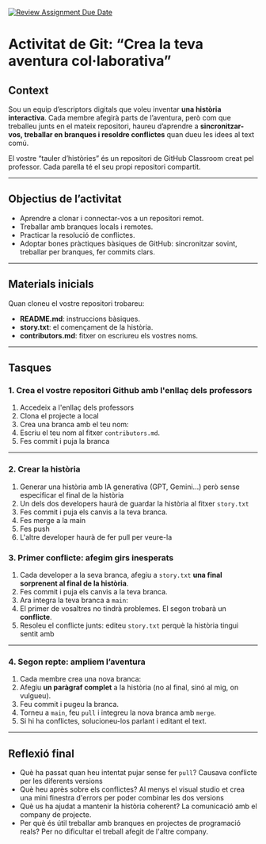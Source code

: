 [![Review Assignment Due Date](https://classroom.github.com/assets/deadline-readme-button-22041afd0340ce965d47ae6ef1cefeee28c7c493a6346c4f15d667ab976d596c.svg)](https://classroom.github.com/a/AmxkgJ8C)
# Activitat de Git: “Crea la teva aventura col·laborativa”

## Context
Sou un equip d’escriptors digitals que voleu inventar **una història interactiva**. Cada membre afegirà parts de l’aventura, però com que treballeu junts en el mateix repositori, haureu d’aprendre a **sincronitzar-vos, treballar en branques i resoldre conflictes** quan dueu les idees al text comú.  

El vostre “tauler d’històries” és un repositori de GitHub Classroom creat pel professor. Cada parella té el seu propi repositori compartit.  

---

## Objectius de l’activitat
- Aprendre a clonar i connectar-vos a un repositori remot.  
- Treballar amb branques locals i remotes.  
- Practicar la resolució de conflictes.  
- Adoptar bones pràctiques bàsiques de GitHub: sincronitzar sovint, treballar per branques, fer commits clars.  

---

## Materials inicials
Quan cloneu el vostre repositori trobareu:
- **README.md**: instruccions bàsiques.  
- **story.txt**: el començament de la història.  
- **contributors.md**: fitxer on escriureu els vostres noms.  

---

## Tasques

### 1. Crea el vostre repositori Github amb l'enllaç dels professors
1. Accedeix a l'enllaç dels professors
2. Clona el projecte a local
2. Crea una branca amb el teu nom:  
3. Escriu el teu nom al fitxer `contributors.md`.  
4. Fes commit i puja la branca

---

### 2. Crear la història
1. Generar una història amb IA generativa (GPT, Gemini...) però sense especificar el final de la història
2. Un dels dos developers haurà de guardar la història al fitxer `story.txt`
3. Fes commit i puja els canvis a la teva branca.
4. Fes merge a la main
4. Fes push
5. L'altre developer haurà de fer pull per veure-la

### 3. Primer conflicte: afegim girs inesperats
1. Cada developer a la seva branca, afegiu a `story.txt` **una final sorprenent al final de la història**.  
2. Fes commit i puja els canvis a la teva branca.  
3. Ara integra la teva branca a `main`:  
4. El primer de vosaltres no tindrà problemes. El segon trobarà un **conflicte**.  
5. Resoleu el conflicte junts: editeu `story.txt` perquè la història tingui sentit amb 

---

### 4. Segon repte: ampliem l’aventura
1. Cada membre crea una nova branca:  
2. Afegiu **un paràgraf complet** a la història (no al final, sinó al mig, on vulgueu).  
3. Feu commit i pugeu la branca.  
4. Torneu a `main`, feu `pull` i integreu la nova branca amb `merge`.  
5. Si hi ha conflictes, solucioneu-los parlant i editant el text.  

---

## Reflexió final
- Què ha passat quan heu intentat pujar sense fer `pull`?
Causava conflicte per les diferents versions
- Què heu après sobre els conflictes?
Al menys el visual studio et crea una mini finestra d'errors per poder combinar les dos versions
- Què us ha ajudat a mantenir la història coherent?
La comunicació amb el company de projecte.
- Per què és útil treballar amb branques en projectes de programació reals?
Per no dificultar el treball afegit de l'altre company.
